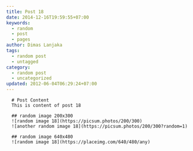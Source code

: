 ```yaml
---
title: Post 18
date: 2014-12-16T19:59:55+07:00
keywords:
  - random
  - post
  - pages
author: Dimas Lanjaka
tags:
  - random post
  - untagged
category:
  - random post
  - uncategorized
updated: 2012-06-04T06:29:24+07:00
---
```


      # Post Content
      This is content of post 18

      ## random image 200x300
      ![random image 18](https://picsum.photos/200/300)
      ![another random image 18](https://picsum.photos/200/300?random=1)

      ## random image 640x480
      ![random image 18](https://placeimg.com/640/480/any)
      